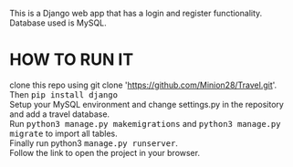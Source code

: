 This is a Django web app that has a login and register functionality. Database used is MySQL.
# HOW TO RUN IT
clone this repo using git clone 'https://github.com/Minion28/Travel.git'.  
Then <kbd>pip install django</kbd>  
Setup your MySQL environment and change settings.py in the repository and add a travel database.  
Run <kbd>python3 manage.py makemigrations</kbd> and <kbd>python3 manage.py migrate</kbd> to import all tables.  
Finally run python3 <kbd>manage.py runserver</kbd>.   
Follow the link to open the project in your browser.
